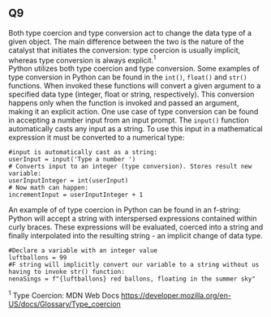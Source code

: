 ## Q9

Both type coercion and type conversion act to change the data type of a given object. The main difference between the two is the nature of the catalyst that initiates the conversion: type coercion is usually implicit, whereas type conversion is always explicit.$^1$  
Python utilizes both type coercion and type conversion. Some examples of type conversion in Python can be found in the ```int()```, ```float()``` and ```str()``` functions. When invoked these functions will convert a given argument to a specified data type (integer, float or string, respectively). This conversion happens only when the function is invoked and passed an argument, making it an explicit action. One use case of type conversion can be found in accepting a number input from an input prompt. The ```input()``` function automatically casts any input as a string. To use this input in a mathematical expression it must be converted to a numerical type:  

```
#input is automatically cast as a string:
userInput = input('Type a number ')
# Converts input to an integer (type conversion). Stores result new variable:
userInputInteger = int(userInput)
# Now math can happen:
incrementInput = userInputInteger + 1
```                    
An example of of type coercion in Python can be found in an f-string: Python will accept a string with interspersed expressions contained within curly braces. These expressions will be evaluated, coerced into a string and finally interpolated into the resulting string - an implicit change of data type. 

```
#Declare a variable with an integer value
luftballons = 99
#F string will implicitly convert our variable to a string without us having to invoke str() function: 
nenaSings = f"{luftballons} red ballons, floating in the summer sky"
```






$^1$ Type Coercion: MDN Web Docs https://developer.mozilla.org/en-US/docs/Glossary/Type_coercion
